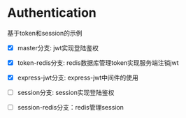 # Authentication
基于token和session的示例

- [x] master分支: jwt实现登陆鉴权
- [x] token-redis分支: redis数据库管理token实现服务端注销jwt
- [x] express-jwt分支: express-jwt中间件的使用
- [ ] session分支: session实现登陆鉴权
- [ ] session-redis分支：redis管理session








